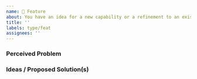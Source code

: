 ```yaml
---
name: 🚀 Feature
about: You have an idea for a new capability or a refinement to an existing one
title: ''
labels: type/feat
assignees: ''
---
```


### Perceived Problem

### Ideas / Proposed Solution(s)
